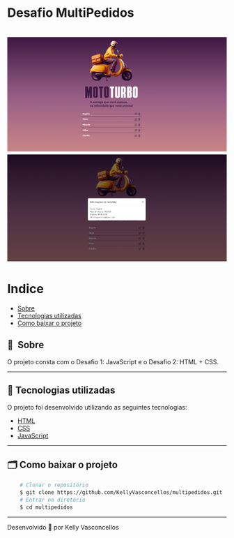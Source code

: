 # Desafio MultiPedidos
<h1>
    <img src="desafio_02/public/imagem_01.png">
    <img src="desafio_02/public/imagem_02.png">
</h1>

# Indice
- [Sobre](#-sobre)
- [Tecnologias utilizadas](#-tecnologias-utilizadas)
- [Como baixar o projeto](#-como-baixar-o-projeto)

## 🔖&nbsp; Sobre

O projeto consta com o Desafio 1: JavaScript e o Desafio 2: HTML + CSS.

---

## 🚀 Tecnologias utilizadas

O projeto foi desenvolvido utilizando as seguintes tecnologias:

- [HTML](https://developer.mozilla.org/pt-BR/docs/Web/HTML)
- [CSS](https://developer.mozilla.org/pt-BR/docs/Web/CSS)
- [JavaScript](https://developer.mozilla.org/pt-BR/docs/Web/JavaScript)

---

## 🗂 Como baixar o projeto

```bash
    # Clonar o repositório
    $ git clone https://github.com/KellyVasconcellos/multipedidos.git
    # Entrar no diretório
    $ cd multipedidos
```

---

Desenvolvido 💜 por Kelly Vasconcellos
